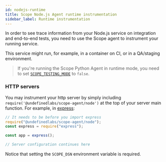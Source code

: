 ```yaml
---
id: nodejs-runtime
title: Scope Node.js Agent runtime instrumentation
sidebar_label: Runtime instrumentation
---
```


In order to see trace information from your Node.js service on integration and end-to-end tests, you need to use the Scope agent to instrument your running service.

This service might run, for example, in a container on CI, or in a QA/staging environment.

> If you're running the Scope Python Agent in runtime mode, you need to set [`SCOPE_TESTING_MODE`](python-configuration.md#change-testing-mode) to `false`.

### HTTP servers

You may instrument your http server by simply including `require('@undefinedlabs/scope-agent/node')` at the top of your server main function. For example, in [express](https://expressjs.com/):

```javascript
// It needs to be before you import express
require("@undefinedlabs/scope-agent/node");
const express = require("express");

const app = express();

// Server configuration continues here
```

Notice that setting the `SCOPE_DSN` environment variable is required.
